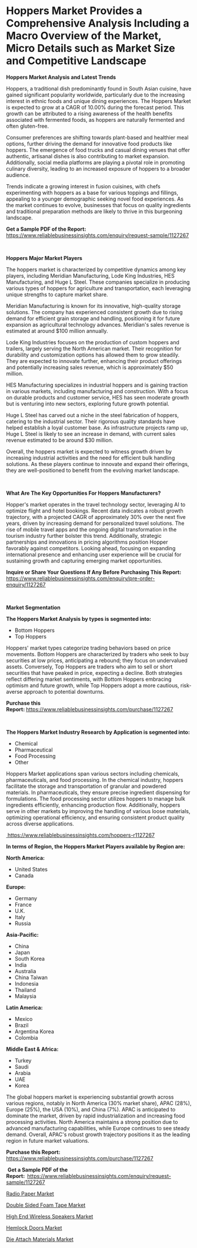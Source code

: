 <p><h1>Hoppers Market Provides a Comprehensive Analysis Including a Macro Overview of the Market, Micro Details such as Market Size and Competitive Landscape</h1></p><p><strong>Hoppers Market Analysis and Latest Trends</strong></p>
<p><p>Hoppers, a traditional dish predominantly found in South Asian cuisine, have gained significant popularity worldwide, particularly due to the increasing interest in ethnic foods and unique dining experiences. The Hoppers Market is expected to grow at a CAGR of 10.00% during the forecast period. This growth can be attributed to a rising awareness of the health benefits associated with fermented foods, as hoppers are naturally fermented and often gluten-free. </p><p>Consumer preferences are shifting towards plant-based and healthier meal options, further driving the demand for innovative food products like hoppers. The emergence of food trucks and casual dining venues that offer authentic, artisanal dishes is also contributing to market expansion. Additionally, social media platforms are playing a pivotal role in promoting culinary diversity, leading to an increased exposure of hoppers to a broader audience.</p><p>Trends indicate a growing interest in fusion cuisines, with chefs experimenting with hoppers as a base for various toppings and fillings, appealing to a younger demographic seeking novel food experiences. As the market continues to evolve, businesses that focus on quality ingredients and traditional preparation methods are likely to thrive in this burgeoning landscape.</p></p>
<p><strong>Get a Sample PDF of the Report:&nbsp;</strong> <a href="https://www.reliablebusinessinsights.com/enquiry/request-sample/1127267?utm_campaign=1873&utm_medium=2&utm_source=Github&utm_content=ia&utm_term=05022025&utm_id=hoppers">https://www.reliablebusinessinsights.com/enquiry/request-sample/1127267</a></p>
<p>&nbsp;</p>
<p><strong>Hoppers Major Market Players</strong></p>
<p><p>The hoppers market is characterized by competitive dynamics among key players, including Meridian Manufacturing, Lode King Industries, HES Manufacturing, and Huge L Steel. These companies specialize in producing various types of hoppers for agriculture and transportation, each leveraging unique strengths to capture market share.</p><p>Meridian Manufacturing is known for its innovative, high-quality storage solutions. The company has experienced consistent growth due to rising demand for efficient grain storage and handling, positioning it for future expansion as agricultural technology advances. Meridian's sales revenue is estimated at around $100 million annually.</p><p>Lode King Industries focuses on the production of custom hoppers and trailers, largely serving the North American market. Their recognition for durability and customization options has allowed them to grow steadily. They are expected to innovate further, enhancing their product offerings and potentially increasing sales revenue, which is approximately $50 million.</p><p>HES Manufacturing specializes in industrial hoppers and is gaining traction in various markets, including manufacturing and construction. With a focus on durable products and customer service, HES has seen moderate growth but is venturing into new sectors, exploring future growth potential.</p><p>Huge L Steel has carved out a niche in the steel fabrication of hoppers, catering to the industrial sector. Their rigorous quality standards have helped establish a loyal customer base. As infrastructure projects ramp up, Huge L Steel is likely to see an increase in demand, with current sales revenue estimated to be around $30 million.</p><p>Overall, the hoppers market is expected to witness growth driven by increasing industrial activities and the need for efficient bulk handling solutions. As these players continue to innovate and expand their offerings, they are well-positioned to benefit from the evolving market landscape.</p></p>
<p>&nbsp;</p>
<p><strong>What Are The Key Opportunities For Hoppers Manufacturers?</strong></p>
<p><p>Hopper's market operates in the travel technology sector, leveraging AI to optimize flight and hotel bookings. Recent data indicates a robust growth trajectory, with a projected CAGR of approximately 30% over the next five years, driven by increasing demand for personalized travel solutions. The rise of mobile travel apps and the ongoing digital transformation in the tourism industry further bolster this trend. Additionally, strategic partnerships and innovations in pricing algorithms position Hopper favorably against competitors. Looking ahead, focusing on expanding international presence and enhancing user experience will be crucial for sustaining growth and capturing emerging market opportunities.</p></p>
<p><strong>Inquire or Share Your Questions If Any Before Purchasing This Report:</strong> <a href="https://www.reliablebusinessinsights.com/enquiry/pre-order-enquiry/1127267?utm_campaign=1873&utm_medium=2&utm_source=Github&utm_content=ia&utm_term=05022025&utm_id=hoppers">https://www.reliablebusinessinsights.com/enquiry/pre-order-enquiry/1127267</a></p>
<p>&nbsp;</p>
<p><strong>Market Segmentation</strong></p>
<p><strong>The Hoppers Market Analysis by types is segmented into:</strong></p>
<p><ul><li>Bottom Hoppers</li><li>Top Hoppers</li></ul></p>
<p><p>Hoppers' market types categorize trading behaviors based on price movements. Bottom Hoppers are characterized by traders who seek to buy securities at low prices, anticipating a rebound; they focus on undervalued assets. Conversely, Top Hoppers are traders who aim to sell or short securities that have peaked in price, expecting a decline. Both strategies reflect differing market sentiments, with Bottom Hoppers embracing optimism and future growth, while Top Hoppers adopt a more cautious, risk-averse approach to potential downturns.</p></p>
<p><strong>Purchase this Report:&nbsp;</strong><a href="https://www.reliablebusinessinsights.com/purchase/1127267?utm_campaign=1873&utm_medium=2&utm_source=Github&utm_content=ia&utm_term=05022025&utm_id=hoppers">https://www.reliablebusinessinsights.com/purchase/1127267</a></p>
<p>&nbsp;</p>
<p><strong>The Hoppers Market Industry Research by Application is segmented into:</strong></p>
<p><ul><li>Chemical</li><li>Pharmaceutical</li><li>Food Processing</li><li>Other</li></ul></p>
<p><p>Hoppers Market applications span various sectors including chemicals, pharmaceuticals, and food processing. In the chemical industry, hoppers facilitate the storage and transportation of granular and powdered materials. In pharmaceuticals, they ensure precise ingredient dispensing for formulations. The food processing sector utilizes hoppers to manage bulk ingredients efficiently, enhancing production flow. Additionally, hoppers serve in other markets by improving the handling of various loose materials, optimizing operational efficiency, and ensuring consistent product quality across diverse applications.</p></p>
<p><a href="https://www.reliablebusinessinsights.com/hoppers-r1127267?utm_campaign=1873&utm_medium=2&utm_source=Github&utm_content=ia&utm_term=05022025&utm_id=hoppers">&nbsp;https://www.reliablebusinessinsights.com/hoppers-r1127267</a></p>
<p><strong>In terms of Region, the Hoppers Market Players available by Region are:</strong></p>
<p>
    <p> <strong> North America: </strong>
        <ul>
            <li>United States</li>
            <li>Canada</li>
        </ul>
        </p> 
    <p> <strong> Europe: </strong>
        <ul>
            <li>Germany</li>
            <li>France</li>
            <li>U.K.</li>
            <li>Italy</li>
            <li>Russia</li>
        </ul>
        </p> 
    <p> <strong> Asia-Pacific: </strong>
        <ul>
            <li>China</li>
            <li>Japan</li>
            <li>South Korea</li>
            <li>India</li>
            <li>Australia</li>
            <li>China Taiwan</li>
            <li>Indonesia</li>
            <li>Thailand</li>
            <li>Malaysia</li>
        </ul>
        </p> 
    <p> <strong> Latin America: </strong>
        <ul>
            <li>Mexico</li>
            <li>Brazil</li>
            <li>Argentina Korea</li>
            <li>Colombia</li>
        </ul>
        </p> 
    <p> <strong> Middle East & Africa: </strong>
        <ul>
            <li>Turkey</li>
            <li>Saudi</li>
            <li>Arabia</li>
            <li>UAE</li>
            <li>Korea</li>
        </ul>
    </p>
    </p>
<p><p>The global hoppers market is experiencing substantial growth across various regions, notably in North America (30% market share), APAC (28%), Europe (25%), the USA (10%), and China (7%). APAC is anticipated to dominate the market, driven by rapid industrialization and increasing food processing activities. North America maintains a strong position due to advanced manufacturing capabilities, while Europe continues to see steady demand. Overall, APAC's robust growth trajectory positions it as the leading region in future market valuations.</p></p>
<p><strong>Purchase this Report: </strong><a href="https://www.reliablebusinessinsights.com/purchase/1127267?utm_campaign=1873&utm_medium=2&utm_source=Github&utm_content=ia&utm_term=05022025&utm_id=hoppers">https://www.reliablebusinessinsights.com/purchase/1127267</a></p>
<p>&nbsp;<strong>Get a Sample PDF of the Report:&nbsp;&nbsp;</strong><a href="https://www.reliablebusinessinsights.com/enquiry/request-sample/1127267?utm_campaign=1873&utm_medium=2&utm_source=Github&utm_content=ia&utm_term=05022025&utm_id=hoppers">https://www.reliablebusinessinsights.com/enquiry/request-sample/1127267</a></p>
<p><strong></strong></p>
<p><p><a href="https://www.linkedin.com/pulse/radio-paper-market-taking-off-growth-factors-projected-134-vq1ue?utm_campaign=1873&utm_medium=2&utm_source=Github&utm_content=ia&utm_term=05022025&utm_id=hoppers">Radio Paper Market</a></p><p><a href="https://www.linkedin.com/pulse/projected-double-sided-foam-tape-market-growth-61-cagr-from-qxike?utm_campaign=1873&utm_medium=2&utm_source=Github&utm_content=ia&utm_term=05022025&utm_id=hoppers">Double Sided Foam Tape Market</a></p><p><a href="https://github.com/abuugjetaj/Market-Research-Report-List-1/blob/main/high-end-wireless-speakers-market.md?utm_campaign=1873&utm_medium=2&utm_source=Github&utm_content=ia&utm_term=05022025&utm_id=hoppers">High End Wireless Speakers Market</a></p><p><a href="https://github.com/rabiumofer/Market-Research-Report-List-1/blob/main/hemlock-doors-market.md?utm_campaign=1873&utm_medium=2&utm_source=Github&utm_content=ia&utm_term=05022025&utm_id=hoppers">Hemlock Doors Market</a></p><p><a href="https://www.linkedin.com/pulse/frameworks-advancements-die-attach-materials-market-px3hc?utm_campaign=1873&utm_medium=2&utm_source=Github&utm_content=ia&utm_term=05022025&utm_id=hoppers">Die Attach Materials Market</a></p></p>